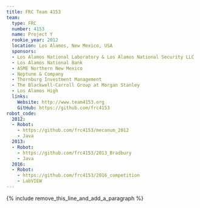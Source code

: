 ```yaml
---
title: FRC Team 4153
team:
  type: FRC
  number: 4153
  name: Project Y
  rookie_year: 2012
  location: Los Alamos, New Mexico, USA
  sponsors:
  - Los Alamos National Laboratory & Los Alamos National Security LLC
  - Los Alamos National Bank
  - ASME Northern New Mexico
  - Neptune & Company
  - Thornburg Investment Management
  - The Blackwell-Carroll Group at Morgan Stanley
  - Los Alamos High
  links:
    Website: http://www.team4153.org
    GitHub: https://github.com/frc4153
robot_code:
  2012:
  - Robot:
    - https://github.com/frc4153/mecanum_2012
    - Java
  2013:
  - Robot:
    - https://github.com/frc4153/2013_Bradbury
    - Java
  2016:
  - Robot:
    - https://github.com/frc4153/2016_competition
    - LabVIEW
---
```


{% include remove_this_line_and_add_a_paragraph %}